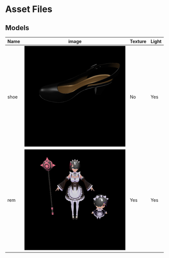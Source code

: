 # Asset Files

## Models

| Name | image                        | Texture | Light |
| ---- | ---------------------------- | ------- | ----- |
| shoe | ![](../images/shoe_text.png) | No      | Yes   |
| rem  | ![](../images/rem.png)       | Yes     | Yes   |
